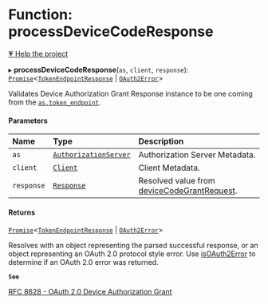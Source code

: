# Function: processDeviceCodeResponse

[💗 Help the project](https://github.com/sponsors/panva)

▸ **processDeviceCodeResponse**(`as`, `client`, `response`): [`Promise`]( https://developer.mozilla.org/docs/Web/JavaScript/Reference/Global_Objects/Promise )\<[`TokenEndpointResponse`](../interfaces/TokenEndpointResponse.md) \| [`OAuth2Error`](../interfaces/OAuth2Error.md)\>

Validates Device Authorization Grant Response instance to be one coming from the
[`as.token_endpoint`](../interfaces/AuthorizationServer.md#token_endpoint).

#### Parameters

| Name | Type | Description |
| :------ | :------ | :------ |
| `as` | [`AuthorizationServer`](../interfaces/AuthorizationServer.md) | Authorization Server Metadata. |
| `client` | [`Client`](../interfaces/Client.md) | Client Metadata. |
| `response` | [`Response`]( https://developer.mozilla.org/docs/Web/API/Response ) | Resolved value from [deviceCodeGrantRequest](deviceCodeGrantRequest.md). |

#### Returns

[`Promise`]( https://developer.mozilla.org/docs/Web/JavaScript/Reference/Global_Objects/Promise )\<[`TokenEndpointResponse`](../interfaces/TokenEndpointResponse.md) \| [`OAuth2Error`](../interfaces/OAuth2Error.md)\>

Resolves with an object representing the parsed successful response, or an object
  representing an OAuth 2.0 protocol style error. Use [isOAuth2Error](isOAuth2Error.md) to determine if an
  OAuth 2.0 error was returned.

**`See`**

[RFC 8628 - OAuth 2.0 Device Authorization Grant](https://www.rfc-editor.org/rfc/rfc8628.html#section-3.4)
